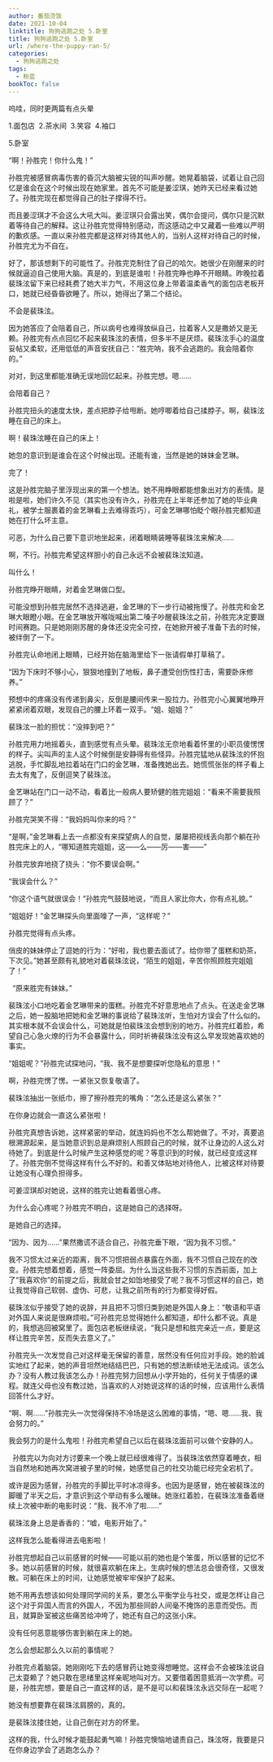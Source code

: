 ```yaml
---
author: 番茄烫饭
date: 2021-10-04
linktitle: 狗狗逃跑之处 5.卧室
title: 狗狗逃跑之处 5.卧室
url: /where-the-puppy-ran-5/
categories:
  - 狗狗逃跑之处
tags:
  - 粉蓝
bookToc: false
---
```


呜哇，同时更两篇有点头晕

<!--more-->

1.面包店  2.茶水间  3.笑容  4.袖口

5.卧室

“啊！孙胜完！你什么鬼！”

孙胜完被感冒病毒伤害的昏沉大脑被尖锐的叫声吵醒。她晃着脑袋，试着让自己回忆是谁会在这个时候出现在她家里。首先不可能是姜涩琪，她昨天已经来看过她了。孙胜完现在都觉得自己的肚子撑得不行。

而且姜涩琪才不会这么大吼大叫。姜涩琪只会露出笑，偶尔会提问，偶尔只是沉默着等待自己的解释。这让孙胜完觉得特别感动，而这感动之中又藏着一些难以严明的歉疚感。一直以来孙胜完都是这样对待其他人的，当别人这样对待自己的时候，孙胜完尤为不自在。

好了，那该想剩下的可能性了。孙胜完克制住了自己的哈欠。她很少在刚醒来的时候就逼迫自己使用大脑。真是的，到底是谁啦！孙胜完睁也睁不开眼睛。昨晚拉着裴珠泫留下来已经耗费了她大半力气，不用这位身上带着温柔香气的面包店老板开口，她就已经昏昏欲睡了。所以，她得出了第二个结论。

不会是裴珠泫。

因为她答应了会陪着自己，所以病号也难得放纵自己，拉着客人又是撒娇又是无赖。孙胜完有点点回忆不起来裴珠泫的表情，但多半不是厌烦。裴珠泫手心的温度妥帖又柔软，还用低低的声音安抚自己：“胜完呐，我不会逃跑的。我会陪着你的。”

对对，到这里都能准确无误地回忆起来。孙胜完想。嗯……

会陪着自己？

孙胜完扭头的速度太快，差点把脖子给甩断。她哼唧着给自己揉脖子。啊，裴珠泫睡在自己的床上。
 


啊！裴珠泫睡在自己的床上！
 


她忽的意识到是谁会在这个时候出现。还能有谁，当然是她的妹妹金艺琳。

完了！

这是孙胜完脑子里浮现出来的第一个想法。她不用睁眼都能想象出对方的表情。是啦是啦，她们许久不见（其实也没有许久，孙胜完在上半年还参加了她的毕业典礼，被学士服裹着的金艺琳看上去难得乖巧），可金艺琳哪怕眨个眼孙胜完都知道她在打什么坏主意。

可恶，为什么自己要下意识地坐起来，闭着眼睛装睡等裴珠泫来解决……

啊，不行。孙胜完希望这样胆小的自己永远不会被裴珠泫知道。

叫什么！

孙胜完睁开眼睛，对着金艺琳做口型。

可能没想到孙胜完居然不选择逃避，金艺琳的下一步行动被拖慢了。孙胜完和金艺琳大眼瞪小眼。在金艺琳放开喉咙喊出第二嗓子吵醒裴珠泫之前，孙胜完决定要跟时间赛跑。只是她刚刚苏醒的身体还没完全可控，在她掀开被子准备下去的时候，被绊倒了一下。

孙胜完认命地闭上眼睛，已经开始在脑海里给下一张请假单打草稿了。

“因为下床时不够小心，狠狠地撞到了地板，鼻子遭受创伤性打击，需要卧床修养。”

预想中的疼痛没有传递到鼻尖，反倒是腰间传来一股拉力。孙胜完小心翼翼地睁开紧紧闭着双眼，发现自己的腰上环着一双手。“姐、姐姐？”

裴珠泫一脸的担忧：“没摔到吧？”

孙胜完用力地摇着头，直到感觉有点头晕。裴珠泫无奈地看着怀里的小职员傻愣愣的样子。尖叫声的主人这个时候倒是安静得有些怪异。孙胜完猛地从裴珠泫的怀抱逃脱，手忙脚乱地拉着站在门口的金艺琳，准备拽她出去。她慌慌张张的样子看上去太有鬼了，反倒逗笑了裴珠泫。

金艺琳站在门口一动不动，看着比一般病人要矫健的胜完姐姐：“看来不需要我照顾了？”

孙胜完哭笑不得：“我妈妈叫你来的吗？”

“是啊，”金艺琳看上去一点都没有来探望病人的自觉，屡屡把视线丢向那个躺在孙胜完床上的人，“哪知道胜完姐姐，这——么——厉——害——”

孙胜完放弃地挠了挠头：“你不要误会啊。”

“我误会什么？”

“你这个语气就很误会！”孙胜完气鼓鼓地说，“而且人家比你大，你有点礼貌。”

“姐姐好！”金艺琳探头向里面嚎了一声，“这样呢？”

孙胜完觉得有点头疼。

俏皮的妹妹停止了逗她的行为：“好啦，我也要去面试了。给你带了蛋糕和奶茶，下次见。”她甚至颇有礼貌地对着裴珠泫说，“陌生的姐姐，辛苦你照顾胜完姐姐了！”


 
“原来胜完有妹妹。”

裴珠泫小口地吃着金艺琳带来的蛋糕。孙胜完不好意思地点了点头。在送走金艺琳之后，她一股脑地把她和金艺琳的事说给了裴珠泫听，生怕对方误会了什么似的。其实根本就不会误会什么，可她就是怕裴珠泫会想到别的地方。孙胜完红着脸，希望自己心急火燎的行为不会暴露什么，同时祈祷裴珠泫没有这么早发现她喜欢她的事实。

“姐姐呢？”孙胜完试探地问，“我、我不是想要探听您隐私的意思！”

啊，孙胜完愣了愣。一紧张又恢复敬语了。

裴珠泫抽出一张纸巾，擦了擦孙胜完的嘴角：“怎么还是这么紧张？”

在你身边就会一直这么紧张啦！

孙胜完真想告诉她，这样紧密的举动，就连妈妈也不怎么帮她做了。不对，真要追根溯源起来，是当她意识到总是麻烦别人照顾自己的时候，就不让身边的人这么对待她了。到底是什么时候产生这种感觉的呢？等意识到的时候，就已经变成这样了。孙胜完倒不觉得这样有什么不好的。和善又体贴地对待他人，比被这样对待要让她没有心理负担得多。

可姜涩琪却对她说，这样的胜完让她看着很心疼。

为什么会心疼呢？孙胜完不明白，这是她自己的选择呀。

是她自己的选择。

“因为、因为……”果然撒谎不适合自己，孙胜完垂下眼，“因为我不习惯。”

我不习惯太过亲近的距离，我不习惯把弱点暴露在外面，我不习惯自己现在的改变。孙胜完想着想着，感觉一阵委屈。为什么当这些我不习惯的东西前面，加上了“我喜欢你”的前提之后，我就会甘之如饴地接受了呢？我不习惯这样的自己，她让我觉得自己软弱、虚伪、可悲，让我之前所有的行为都变得好假。

裴珠泫似乎接受了她的说辞，并且把不习惯归类到她是外国人身上：“敬语和平语对外国人来说是很麻烦啦。”可孙胜完总觉得她什么都知道，却什么都不说。真是的，我想逃回被窝里了。面包店老板继续说，“我只是想和胜完亲近一点，要是这样让胜完辛苦，反而失去意义了。”

孙胜完头一次发觉自己对这样毫无保留的善意，居然没有任何应对手段。她的脸诚实地红了起来，她的声音坦然地结结巴巴，只有她的想法断续地无法成词。该怎么办？没有人教过我该怎么办！孙胜完努力回想从小学开始的，任何关于情感的课程。就连父母也没有教过她，当喜欢的人对她说这样的话的时候，应该用什么表情回答什么才好。

“啊、啊……”孙胜完头一次觉得保持不冷场是这么困难的事情，“嗯、嗯……我、我会努力的。”

我会努力的是什么鬼啦！孙胜完希望自己以后在裴珠泫面前可以做个安静的人。


 
孙胜完以为向对方讨要来一个晚上就已经很难得了。当裴珠泫依然穿着睡衣，相当自然地和她再次窝进被子里的时候，她感觉自己的社交功能已经完全宕机了。

或许是因为感冒，孙胜完的手脚比平时冰凉得多。也因为是感冒，她在被裴珠泫的脚暖了半天之后，才意识到这个举动有多么暧昧。她涨红着脸，在裴珠泫准备着继续上次被中断的电影时说：“我、我不冷了啦……”

裴珠泫身上总是香香的：“嘘，电影开始了。”

这样我怎么能看得进去电影啦！

孙胜完想起自己以前感冒的时候——可能以前的她也是个笨蛋，所以感冒的记忆不多。她以前感冒的时候，就很喜欢躺在床上。生病时候的想法总会很奇怪，又很发散。可躺在床上的时间，让她感觉被牢牢保护了起来。

她不用再去想该如何处理同学间的关系，要怎么平衡学业与社交，或是怎样让自己这个对于异国人而言的外国人，不因为那些同龄人间毫不掩饰的恶意而受伤。而且，就算卧室被这些痛苦给冲垮了，她还有自己的这张小床。

没有任何恶意能够伤害到躺在床上的她。
 


怎么会想起那么久以前的事情呢？

孙胜完点着脑袋。她刚刚吃下去的感冒药让她变得想睡觉。这样会不会被珠泫说自己太耍赖了？她只敢在思绪里这样亲昵地叫对方。又要借着困意抵消一次学费。可是，孙胜完想，要是自己一直这样的话，是不是可以和裴珠泫永远交际在一起呢？

她没有想要靠在裴珠泫肩膀的，真的。

是裴珠泫搂住她，让自己倒在对方的怀里。
 


这样的我，什么时候才能鼓起勇气嘛！孙胜完懊恼地谴责自己，珠泫呀，我要是只在你身边学会了逃跑怎么办？
